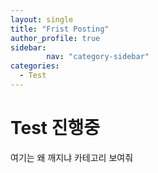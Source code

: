 ```yaml
---
layout: single
title: "Frist Posting"
author_profile: true
sidebar:
        nav: "category-sidebar"
categories:
  - Test
---
```

# Test 진행중
여기는 왜 깨지냐
카테고리 보여줘
